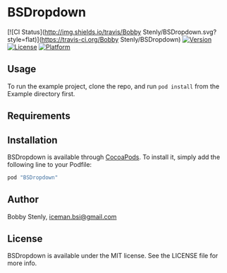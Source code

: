 # BSDropdown

[![CI Status](http://img.shields.io/travis/Bobby Stenly/BSDropdown.svg?style=flat)](https://travis-ci.org/Bobby Stenly/BSDropdown)
[![Version](https://img.shields.io/cocoapods/v/BSDropdown.svg?style=flat)](http://cocoapods.org/pods/BSDropdown)
[![License](https://img.shields.io/cocoapods/l/BSDropdown.svg?style=flat)](http://cocoapods.org/pods/BSDropdown)
[![Platform](https://img.shields.io/cocoapods/p/BSDropdown.svg?style=flat)](http://cocoapods.org/pods/BSDropdown)

## Usage

To run the example project, clone the repo, and run `pod install` from the Example directory first.

## Requirements

## Installation

BSDropdown is available through [CocoaPods](http://cocoapods.org). To install
it, simply add the following line to your Podfile:

```ruby
pod "BSDropdown"
```

## Author

Bobby Stenly, iceman.bsi@gmail.com

## License

BSDropdown is available under the MIT license. See the LICENSE file for more info.
